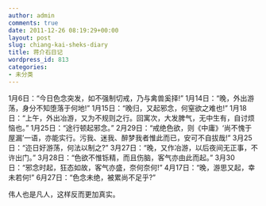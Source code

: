 ```yaml
---
author: admin
comments: true
date: 2011-12-26 08:19:29+00:00
layout: post
slug: chiang-kai-sheks-diary
title: 蒋介石日记
wordpress_id: 813
categories:
- 未分类
---
```


1月6日：“今日色念突发，如不强制切戒，乃与禽兽奚择!”
1月14日：“晚，外出游荡，身分不知堕落于何地!”
1月15日：“晚归，又起邪念，何窒欲之难也!”
1月18日：“上午，外出冶游，又为不规则之行。回寓次，大发脾气，无中生有，自讨烦恼也。”
1月25日：“途行顿起邪念。”
2月29日：“戒绝色欲，则《中庸》‘尚不愧于屋漏’一语，亦能实行。污我、迷我、醉梦我者惟此而已，安可不自拔哉!”
3月25日：“迩日好游荡，何法以制之?”
3月27日：“晚，又作冶游，以后夜间无正事，不许出门。”
3月28日：“色欲不惟铄精，而且伤脑，客气亦由此而起。”
3月30日：“邪念时起，狂态如故，客气亦盛，奈何奈何!”
4月17日：“晚，游思又起，幸未若何!”
6月27日：“色念未绝，被累尚不足乎?”

伟人也是凡人，这样反而更加真实。
